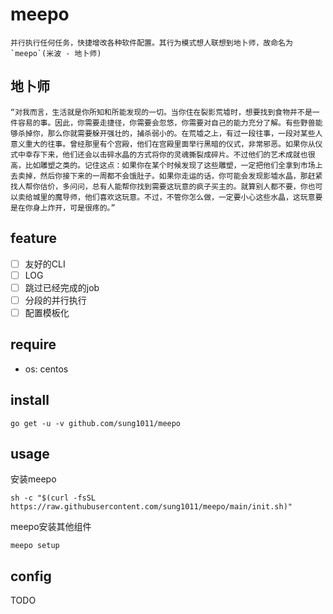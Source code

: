 # meepo

    并行执行任何任务，快捷增改各种软件配置。其行为模式想人联想到地卜师，故命名为`meepo`(米波 - 地卜师)

## 地卜师

    “对我而言，生活就是你所知和所能发现的一切。当你住在裂影荒墟时，想要找到食物并不是一件容易的事。因此，你需要走捷径，你需要会忽悠，你需要对自己的能力充分了解。有些野兽能够杀掉你，那么你就需要躲开强壮的，捕杀弱小的。在荒墟之上，有过一段往事，一段对某些人意义重大的往事。曾经那里有个宫殿，他们在宫殿里面举行黑暗的仪式，非常邪恶。如果你从仪式中幸存下来，他们还会以击碎水晶的方式将你的灵魂撕裂成碎片。不过他们的艺术成就也很高，比如雕塑之类的。记住这点：如果你在某个时候发现了这些雕塑，一定把他们全拿到市场上去卖掉，然后你接下来的一周都不会饿肚子。如果你走运的话，你可能会发现影墟水晶，那赶紧找人帮你估价，多问问，总有人能帮你找到需要这玩意的疯子买主的。就算别人都不要，你也可以卖给城里的魔导师，他们喜欢这玩意。不过，不管你怎么做，一定要小心这些水晶，这玩意要是在你身上炸开，可是很疼的。”

## feature

- [ ] 友好的CLI
- [ ] LOG
- [ ] 跳过已经完成的job
- [ ] 分段的并行执行
- [ ] 配置模板化

## require

- os: centos

## install

`go get -u -v github.com/sung1011/meepo`

## usage

安装meepo

`sh -c "$(curl -fsSL https://raw.githubusercontent.com/sung1011/meepo/main/init.sh)"`

meepo安装其他组件

`meepo setup`

## config

TODO